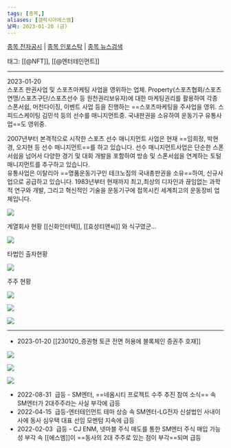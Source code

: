 ```yaml
---
tags: [종목,]
aliases: [갤럭시아에스엠]
날짜: 2023-01-20 (금)
---
```

[종목 전자공시](https://finance.naver.com/item/dart.naver?code=011420) |  [종목 인포스탁](https://www.infostock.co.kr/site/3d/3d_show.asp?codename=011420) | [종목 뉴스검색](https://m.search.naver.com/search.naver?where=m_news&sm=mtb_jum&query=갤럭시아에스엠)

태그: [[@NFT]], [[@엔터테인먼트]]

___

2023-01-20   
스포츠 판권사업 및 스포츠마케팅 사업을 영위하는 업체. Property(스포츠협회/스포츠연맹/스포츠구단/스포츠선수 등 원천권리보유자)에 대한 마케팅권리를 활용하여 각종 스폰서쉽, 머천다이징, 이벤트 사업 등을 진행하는 ==스포츠마케팅을 주사업을 영위. 스피드스케이팅 김민석 등의 선수를 매니지먼트중. 국내판권을 소유하여 운동기구 유통사업==도 영위중.

2007년부터 본격적으로 시작한 스포츠 선수 매니지먼트 사업은 현재 ==임희정, 박현경, 오지현 등 선수 매니지먼트==를 하고 있습니다. 선수 매니지먼트사업은 단순한 스폰서쉽을 넘어서 다양한 경기 및 대회 개발을 포함하여 방송 및 스폰서쉽을 연계하는 토털 매니지먼트를 추구하고 있습니다.  
유통사업은 이탈리아 ==명품운동기구인 테크노짐의 국내총판권을 소유==하여, 신규사업으로 공급하고 있습니다. 1983년부터 현재까지 최고,최상의 디자인과 끊임없는 과학적 연구와 개발, 그리고 혁신적인 기술을 운동기구에 접목시킨 세계최고의 운동장비 업체입니다.

![](https://i.imgur.com/KB1JAgu.png)

계열회사 현황 [[신화인터텍]], [[효성티앤씨]] 와 식구였군... 

![](https://i.imgur.com/NVewpqz.png)

타법인 출자현황

![](https://i.imgur.com/eRD8Zv5.png)

주주 현황

![](https://i.imgur.com/ckh2nF7.png)

![](https://i.imgur.com/WjWARhx.png)

![](https://i.imgur.com/Dghu02X.png)


___

- 2023-01-20 [[230120_증권형 토큰 전면 허용에 블록체인 증권주 호재]]

![](https://i.imgur.com/wfU3EWa.png)

![](https://i.imgur.com/oUAyWQd.png)

![](https://i.imgur.com/318qEH9.png)


- 2022-08-31  급등 - SM엔터, ==네옴시티 프로젝트 수주 추진 참여 소식== 속 SM엔터가 2대주주라는 사실 부각에 급등  
- 2022-04-15  급등-엔터테인먼트 테마 상승 속 SM엔터-LG전자 신설법인 사내이사에 동사 심우택 대표 선임 모멘텀 지속에 급등  
- 2022-02-03  급등 - CJ ENM, 넷마블 주식 매도를 통한 SM엔터 주식 매입 가능성 부각 속 [[에스엠]]이 ==동사의 2대 주주로 있는 점이 부각==되며 급등
